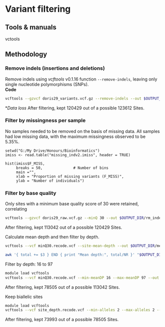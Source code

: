 # Variant filtering  

## Tools & manuals  
vctools

## Methodology  

### Remove indels (insertions and deletions)  
Remove indels using *vcftools* v0.1.16 function ```--remove-indels```, leaving only single nucleotide polymorphisms (SNPs).   
**Code**  
```bash
vcftools --gzvcf doris29_variants.vcf.gz --remove-indels --out $OUTPUT_DIR/rm_indels.vcf --recode --recode-INFO-all
```   
**Data loss*
After filtering, kept 120429 out of a possible 123612 Sites.  

### Filter by missingness per sample  
No samples needed to be removed on the basis of missing data. All samples had low missing data, with the maximum missingness observed to be 5.35%.  
```{r, eval=TRUE}
setwd("G:/My Drive/Honours/Bioinformatics")
imiss <- read.table("missing_indv2.imiss", header = TRUE)

hist(imiss$F_MISS,
     breaks = 50,              # Number of bins
     main ="",
     xlab = "Proportion of missing variants (F_MISS)",
     ylab = "Number of individuals")

```  
### Filter by base quality  
Only sites with a minimum base quality score of 30 were retained, correlating 

```bash
vcftools --gzvcf doris29_raw.vcf.gz --minQ 30 --out $OUTPUT_DIR/rm_indels.vcf --recode --recode-INFO-all
```
After filtering, kept 113042 out of a possible 120429 Sites.   

Calculate mean depth and then filter by depth.
```bash
vcftools --vcf minQ30.recode.vcf --site-mean-depth --out $OUTPUT_DIR/meanDP

awk '{ total += $3 } END { print "Mean depth:", total/NR }' "$OUTPUT_DIR/meanDP.ldepth.mean"
```   
Filter by depth: 16 to 97 
```bash
module load vcftools
vcftools --vcf minQ30.recode.vcf --min-meanDP 16 --max-meanDP 97 --out $OUTPUT_DIR/site_depth --recode --recode-INFO-all
```   
After filtering, kept 78505 out of a possible 113042 Sites.  

Keep biallelic sites
```bash
module load vcftools
vcftools --vcf site_depth.recode.vcf --min-alleles 2 --max-alleles 2 --out $OUTPUT_DIR/biallelic_sites --recode --recode-INFO-all
```  
After filtering, kept 73993 out of a possible 78505 Sites.  


